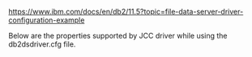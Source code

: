 
https://www.ibm.com/docs/en/db2/11.5?topic=file-data-server-driver-configuration-example

Below are the properties supported by JCC driver while using the db2dsdriver.cfg file.



